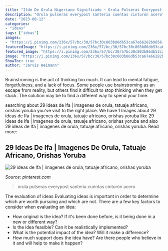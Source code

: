 ```yaml
---
title: "Ilde De Orula Nigeriano Significado ~ Orula Pulseras Everypost Santeria Cuentas Cinturón Acero"
description: "Orula pulseras everypost santeria cuentas cinturón acero"
date: "2023-08-12"
categories:
- "ideas"
tags: ["ideas"]
images:
- "https://i.pinimg.com/236x/57/bc/30/57bc30c803b86db53ca67e66282b9656--unisex-stainless-steel.jpg"
featuredImage: "https://i.pinimg.com/236x/57/bc/30/57bc30c803b86db53ca67e66282b9656--unisex-stainless-steel.jpg"
featured_image: "https://i.pinimg.com/236x/57/bc/30/57bc30c803b86db53ca67e66282b9656--unisex-stainless-steel.jpg"
image: "https://i.pinimg.com/236x/57/bc/30/57bc30c803b86db53ca67e66282b9656--unisex-stainless-steel.jpg"
ShowToc: true
author: "Jarvis Weimann"
---
```



Brainstroming is the act of thinking too much. It can lead to mental fatigue, forgetfulness, and a lack of focus. Some people use brainstroming as an escape from reality, but others find it difficult to stop thinking when they get stuck. The solution may be to find a different way to spend your time.

	

		
searching about 29 ideas de Ifa | imagenes de orula, tatuaje africano, orishas yoruba you've visit to the right place. We have 1 Images about 29 ideas de Ifa | imagenes de orula, tatuaje africano, orishas yoruba like 29 ideas de Ifa | imagenes de orula, tatuaje africano, orishas yoruba and also 29 ideas de Ifa | imagenes de orula, tatuaje africano, orishas yoruba. Read more:
		
    
## 29 Ideas De Ifa | Imagenes De Orula, Tatuaje Africano, Orishas Yoruba

<img loading=lazy src="https://i.pinimg.com/236x/57/bc/30/57bc30c803b86db53ca67e66282b9656--unisex-stainless-steel.jpg" onerror="this.onerror=null;this.src='https://tse1.mm.bing.net/th?id=OIP.hAUkzOSTmR_REoefWrjn2QAAAA&amp;pid=15.1';" alt="29 ideas de Ifa | imagenes de orula, tatuaje africano, orishas yoruba">

_Source: pinterest.com_

>orula pulseras everypost santeria cuentas cinturón acero. 

	

The evaluation of ideas
Evaluating ideas is important in order to determine which are worth pursuing and which are not. There are a few key factors to consider when evaluating an idea:
- How original is the idea? If it's been done before, is it being done in a new or different way?
- Is the idea feasible? Can it be realistically implemented?
- What is the potential impact of the idea? Will it make a difference?
- How much support does the idea have? Are there people who believe in it and will help to make it happen?

